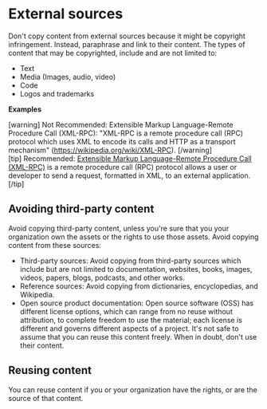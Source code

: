 # External sources

Don't copy content from external sources because it might be copyright infringement. Instead, paraphrase and link to their content. The types of content that may be copyrighted, include and are not limited to:
- Text
- Media (Images, audio, video)
- Code
- Logos and trademarks

**Examples**  

[warning] Not Recommended: Extensible Markup Language-Remote Procedure Call (XML-RPC): "XML-RPC is a remote procedure call (RPC) protocol which uses XML to encode its calls and HTTP as a transport mechanism" (https://wikipedia.org/wiki/XML-RPC). [/warning]  
[tip] Recommended: [Extensible Markup Language-Remote Procedure Call (XML-RPC)](https://wikipedia.org/wiki/XML-RPC) is a remote procedure call (RPC) protocol allows a user or developer to send a request, formatted in XML, to an external application. [/tip]  

## Avoiding third-party content

Avoid copying third-party content, unless you're sure that you your organization own the assets or the rights to use those assets. Avoid copying content from these sources:
- Third-party sources: Avoid copying from third-party sources which include but are not limited to documentation, websites, books, images, videos, papers, blogs, podcasts, and other works.
- Reference sources: Avoid copying from dictionaries, encyclopedias, and Wikipedia.
- Open source product documentation: Open source software (OSS) has different license options, which can range from no reuse without attribution, to complete freedom to use the material; each license is different and governs different aspects of a project. It's not safe to assume that you can reuse this content freely. When in doubt, don't use their content.


## Reusing content

You can reuse content if you or your organization have the rights, or are the source of that content.
